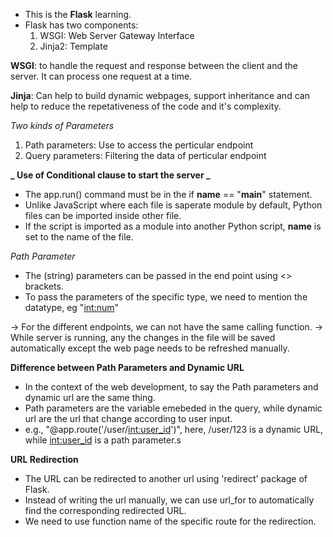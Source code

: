 - This is the **Flask** learning.
- Flask has two components:
  1. WSGI: Web Server Gateway Interface
  2. Jinja2: Template

**WSGI**: to handle the request and response between the client and the server. It can process one request at a time.

**Jinja**: Can help to build dynamic webpages, support inheritance and can help to reduce the repetativeness of the code and it's complexity.

_Two kinds of Parameters_

1. Path parameters: Use to access the perticular endpoint
2. Query parameters: Filtering the data of perticular endpoint

**_ Use of Conditional clause to start the server _**

- The app.run() command must be in the if **name** == "**main**" statement.
- Unlike JavaScript where each file is saperate module by default, Python files can be imported inside other file.
- If the script is imported as a module into another Python script, **name** is set to the name of the file.

_Path Parameter_

- The (string) parameters can be passed in the end point using <> brackets.
- To pass the parameters of the specific type, we need to mention the datatype, eg "<int:num>"

-> For the different endpoints, we can not have the same calling function.
-> While server is running, any the changes in the file will be saved automatically except the web page needs to be refreshed manually.

**Difference between Path Parameters and Dynamic URL**

- In the context of the web development, to say the Path parameters and dynamic url are the same thing.
- Path parameters are the variable emebeded in the query, while dynamic url are the url that change according to user input.
- e.g., "@app.route('/user/<int:user_id>')", here, /user/123 is a dynamic URL, while <int:user_id> is a path parameter.s

**URL Redirection**

- The URL can be redirected to another url using 'redirect' package of Flask.
- Instead of writing the url manually, we can use url_for to automatically find the corresponding redirected URL.
- We need to use function name of the specific route for the redirection.
